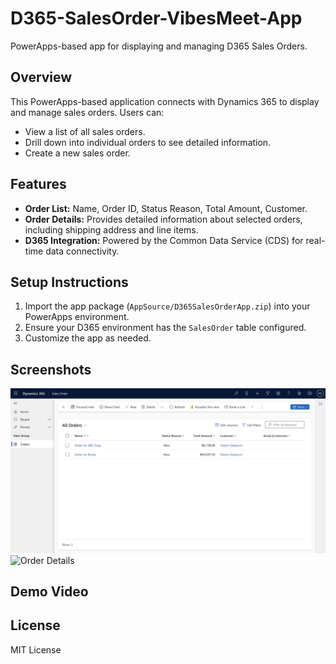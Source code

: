 # D365-SalesOrder-VibesMeet-App
PowerApps-based app for displaying and managing D365 Sales Orders.

## Overview
This PowerApps-based application connects with Dynamics 365 to display and manage sales orders. Users can:
- View a list of all sales orders.
- Drill down into individual orders to see detailed information.
- Create a new sales order.

## Features
- **Order List:** Name, Order ID, Status Reason, Total Amount, Customer.
- **Order Details:** Provides detailed information about selected orders, including shipping address and line items.
- **D365 Integration:** Powered by the Common Data Service (CDS) for real-time data connectivity.

## Setup Instructions
1. Import the app package (`AppSource/D365SalesOrderApp.zip`) into your PowerApps environment.
2. Ensure your D365 environment has the `SalesOrder` table configured.
3. Customize the app as needed.

## Screenshots
![Order List](OrderList.png)
![Order Details](Screenshots/OrderDetails.png)

## Demo Video


## License
MIT License
